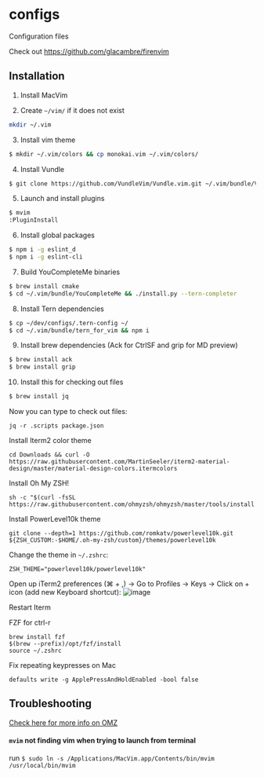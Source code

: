 # configs
Configuration files

Check out https://github.com/glacambre/firenvim

## Installation

1. Install MacVim

2. Create `~/vim/` if it does not exist
```bash
mkdir ~/.vim
```

3. Install vim theme
```bash
$ mkdir ~/.vim/colors && cp monokai.vim ~/.vim/colors/
```

4. Install Vundle
```bash
$ git clone https://github.com/VundleVim/Vundle.vim.git ~/.vim/bundle/Vundle.vim
```

5. Launch and install plugins
```bash
$ mvim
:PluginInstall
```

6. Install global packages
```bash
$ npm i -g eslint_d
$ npm i -g eslint-cli
```

7. Build YouCompleteMe binaries
```bash
$ brew install cmake
$ cd ~/.vim/bundle/YouCompleteMe && ./install.py --tern-completer
```

8. Install Tern dependencies
```bash
$ cp ~/dev/configs/.tern-config ~/
$ cd ~/.vim/bundle/tern_for_vim && npm i
```

9. Install brew dependencies (Ack for CtrlSF and grip for MD preview)
```bash
$ brew install ack
$ brew install grip
```

10. Install this for checking out files
```bash
$ brew install jq
```

Now you can type to check out files:
```
jq -r .scripts package.json
```

Install Iterm2 color theme
```
cd Downloads && curl -O https://raw.githubusercontent.com/MartinSeeler/iterm2-material-design/master/material-design-colors.itermcolors
```

Install Oh My ZSH!
```
sh -c "$(curl -fsSL https://raw.githubusercontent.com/ohmyzsh/ohmyzsh/master/tools/install.sh)"
```

Install PowerLevel10k theme
```
git clone --depth=1 https://github.com/romkatv/powerlevel10k.git ${ZSH_CUSTOM:-$HOME/.oh-my-zsh/custom}/themes/powerlevel10k
```

Change the theme in `~/.zshrc`:
```
ZSH_THEME="powerlevel10k/powerlevel10k"
```

Open up iTerm2 preferences (⌘ + ,) -> Go to Profiles -> Keys -> Click on + icon (add new Keyboard shortcut):
![image](https://user-images.githubusercontent.com/4421460/130530332-dc1b5c08-9d04-43ad-b789-799dc8dd0f32.png)

Restart Iterm

FZF for ctrl-r
```
brew install fzf
$(brew --prefix)/opt/fzf/install
source ~/.zshrc
```

Fix repeating keypresses on Mac
```
defaults write -g ApplePressAndHoldEnabled -bool false
```

## Troubleshooting

[Check here for more info on OMZ](https://blog.larsbehrenberg.com/the-definitive-iterm2-and-oh-my-zsh-setup-on-macos)

#### `mvim` not finding vim when trying to launch from terminal

run `$ sudo ln -s /Applications/MacVim.app/Contents/bin/mvim /usr/local/bin/mvim`
